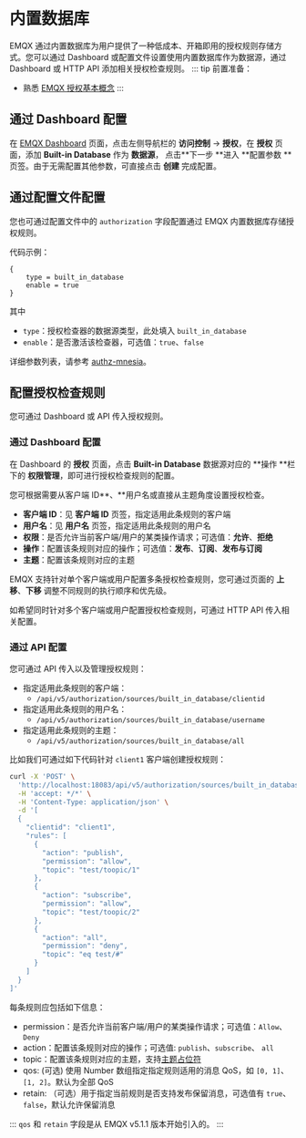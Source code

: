 # 内置数据库

EMQX 通过内置数据库为用户提供了一种低成本、开箱即用的授权规则存储方式。您可以通过 Dashboard 或配置文件设置使用内置数据库作为数据源，通过 Dashboard 或 HTTP API 添加相关授权检查规则。
::: tip 前置准备：

- 熟悉 [EMQX 授权基本概念](./authz.md)
  :::

## 通过 Dashboard 配置

在 [EMQX Dashboard](http://127.0.0.1:18083/#/authentication) 页面，点击左侧导航栏的 **访问控制** -> **授权**，在 **授权** 页面，添加 **Built-in Database** 作为 **数据源**， 点击**下一步 **进入 **配置参数 **页签。由于无需配置其他参数，可直接点击 **创建** 完成配置。

## 通过配置文件配置

您也可通过配置文件中的 `authorization` 字段配置通过 EMQX 内置数据库存储授权规则。

代码示例：

```hcl
{
    type = built_in_database
    enable = true
}
```

其中

- `type`：授权检查器的数据源类型，此处填入 `built_in_database`
- `enable`：是否激活该检查器，可选值：`true`、`false`

详细参数列表，请参考 [authz-mnesia](../../configuration/configuration-manual.html#authz-mnesia)。

## 配置授权检查规则

您可通过 Dashboard 或 API 传入授权规则。

### 通过 Dashboard 配置

在 Dashboard 的 **授权** 页面，点击 **Built-in Database** 数据源对应的 **操作 **栏下的 **权限管理**，即可进行授权检查规则的配置。

您可根据需要从客户端 ID**、**用户名或直接从主题角度设置授权检查。

- **客户端 ID**：见 **客户端 ID**  页签，指定适用此条规则的客户端
- **用户名**：见 **用户名** 页签，指定适用此条规则的用户名
- **权限**：是否允许当前客户端/用户的某类操作请求；可选值：**允许**、**拒绝**
- **操作**：配置该条规则对应的操作；可选值：**发布**、**订阅**、**发布与订阅**
- **主题**：配置该条规则对应的主题

<!-- TODO Dashboard 添加支持 -->

EMQX 支持针对单个客户端或用户配置多条授权检查规则，您可通过页面的 **上移**、**下移** 调整不同规则的执行顺序和优先级。

如希望同时针对多个客户端或用户配置授权检查规则，可通过 HTTP API 传入相关配置。

### 通过 API 配置

您可通过 API 传入以及管理授权规则：

- 指定适用此条规则的客户端：
  - `/api/v5/authorization/sources/built_in_database/clientid`
- 指定适用此条规则的用户名：
  - `/api/v5/authorization/sources/built_in_database/username`
- 指定适用此条规则的主题：
  - `/api/v5/authorization/sources/built_in_database/all`


比如我们可通过如下代码针对 `client1` 客户端创建授权规则：

```bash
curl -X 'POST' \
  'http://localhost:18083/api/v5/authorization/sources/built_in_database/clientid' \
  -H 'accept: */*' \
  -H 'Content-Type: application/json' \
  -d '[
  {
    "clientid": "client1",
    "rules": [
      {
        "action": "publish",
        "permission": "allow",
        "topic": "test/toopic/1"
      },
      {
        "action": "subscribe",
        "permission": "allow",
        "topic": "test/toopic/2"
      },
      {
        "action": "all",
        "permission": "deny",
        "topic": "eq test/#"
      }
    ]
  }
]'
```

每条规则应包括如下信息：

- permission：是否允许当前客户端/用户的某类操作请求；可选值：`Allow`、`Deny`
- action：配置该条规则对应的操作；可选值: `publish`、`subscribe`、 `all`
- topic：配置该条规则对应的主题，支持[主题占位符](authz.md#主题占位符)
- qos: (可选) 使用 Number 数组指定指定规则适用的消息 QoS，如 `[0, 1]`、`[1, 2]`。默认为全部 QoS
- retain: （可选）用于指定当前规则是否支持发布保留消息，可选值有 `true`、`false`，默认允许保留消息

:::
`qos` 和 `retain` 字段是从 EMQX v5.1.1 版本开始引入的。
:::
